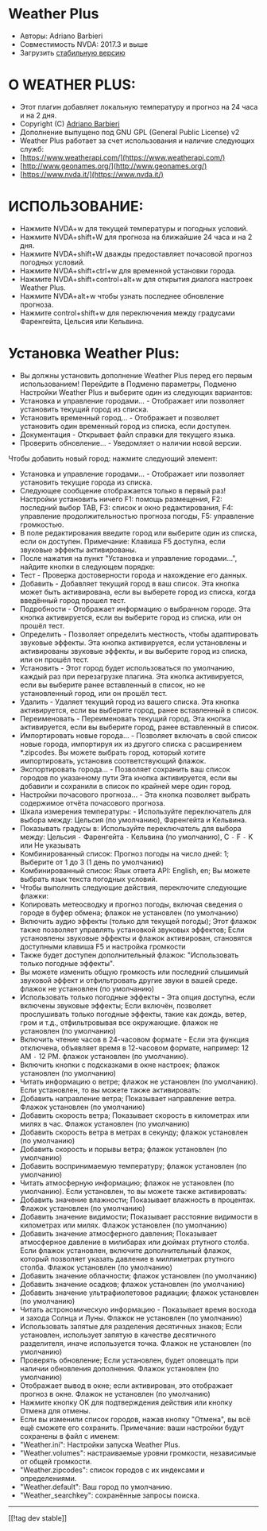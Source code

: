 # Weather Plus #

* Авторы: Adriano Barbieri
* Совместимость NVDA: 2017.3 и выше
* Загрузить [стабильную версию][1]

# О WEATHER PLUS: #

* Этот плагин добавляет локальную температуру и прогноз на 24 часа и на 2 дня.
* Copyright (C) [Adriano Barbieri](mailto:adrianobarb@yahoo.it)
* Дополнение выпущено под GNU GPL (General Public License) v2
* Weather Plus работает за счет использования и наличие следующих служб:
* [https://www.weatherapi.com/](https://www.weatherapi.com/)
* [http://www.geonames.org/](http://www.geonames.org/)
* [https://www.nvda.it/](https://www.nvda.it/)

# ИСПОЛЬЗОВАНИЕ: #

* Нажмите NVDA+w для текущей температуры и погодных условий.
* Нажмите NVDA+shift+W для прогноза на ближайшие 24 часа и на 2 дня.
* Нажмите NVDA+shift+W дважды предоставляет почасовой прогноз погодных условий.
* Нажмите NVDA+shift+ctrl+w для временной установки города.
* Нажмите NVDA+shift+control+alt+w для открытия диалога настроек Weather Plus.
* Нажмите NVDA+alt+w чтобы узнать последнее обновление прогноза.
* Нажмите control+shift+w для переключения между градусами Фаренгейта, Цельсия или Кельвина.

# Установка Weather Plus: #

* Вы должны установить дополнение Weather Plus перед его первым использованием! Перейдите в Подменю параметры, Подменю Настройки Weather Plus и выберите один из следующих вариантов:
 * Установка и управление городами... - Отображает или позволяет установить текущий город из списка.
 * Установить временный город... - Отображает и позволяет установить один временный город из списка, если доступен.
 * Документация - Открывает файл справки для текущего языка.
 * Проверить обновление... - Уведомляет о наличии новой версии.

Чтобы добавить новый город: нажмите следующий элемент:
* Установка и управление городами... - Отображает или позволяет установить текущие города из списка.
* Следующее сообщение отображается только в первый раз! Настройки установить ничего F1: помощь размещения, F2: последний выбор TAB, F3: список и окно редактирования, F4: управление продолжительностью прогноза погоды, F5: управление громкостью.
* В поле редактирования введите город или выберите один из списка, если он доступен. Примечание: Клавиша F5 доступна, если звуковые эффекты активированы.
* После нажатия на пункт "Установка и управление городами...", найдите кнопки в следующем порядке:
* Тест - Проверка достоверности города и нахождение его данных.
* Добавить - Добавляет текущий город в ваш список. Эта кнопка может быть активирована, если вы выберете город из списка, когда введённый город прошел тест.
* Подробности - Отображает информацию о выбранном городе. Эта кнопка активируется, если вы выберите город из списка, или он прошёл тест.
* Определить - Позволяет определить местность, чтобы адаптировать звуковые эффекты. Эта кнопка активируется, если установлены и активированы звуковые эффекты, и вы выберите город из списка, или он прошёл тест.
* Установить - Этот город будет использоваться по умолчанию, каждый раз при перезагрузке плагина. Эта кнопка активируется, если вы выберите ранее вставленный в список, но не установленный город, или он прошёл тест.
* Удалить - Удаляет текущий город из вашего списка. Эта кнопка активируется, если вы выберите город, ранее вставленный в список.
* Переименовать - Переименовать текущий город. Эта кнопка активируется, если вы выберите город, ранее вставленный в список.
* Импортировать новые города... - Позволяет включать в свой список новые города, импортируя их из другого списка с расширением *.zipcodes. Вы можете выбрать город, который хотите импортировать, установив соответствующий флажок.
* Экспортировать города... -  Позволяет сохранить ваш список городов по указанному пути Эта кнопка активируется, если вы добавили и сохранили в список по крайней мере один город.
* Настройки почасового прогноза... - Эта кнопка позволяет выбрать содержимое отчёта почасового прогноза.
* Шкала измерения температуры: - Используйте переключатель для выбора между: Цельсия (по умолчанию), Фаренгейта и Кельвина.
* Показывать градусы в: Используйте переключатель для выбора между: Цельсия `-` Фаренгейта `-` Кельвина (по умолчанию), C `-` F `-` K или Не указывать
* Комбинированный список: Прогноз погоды на число дней: 1; Выберите от 1 до 3 (1 день по умолчанию)
* Комбинированный список: Язык ответа API: English, en; Вы можете выбрать язык текста погодных условий.
* Чтобы выполнить следующие действия, переключите следующие флажки:
* Копировать метеосводку и прогноз погоды, включая сведения о городе в буфер обмена; флажок не установлен (по умолчанию)
* Включить аудио эффекты (только для текущей погоды); Этот флажок также позволяет управлять установкой звуковых эффектов; Если установлены звуковые эффекты и флажок активирован, становятся доступными клавиша F5 и настройка громкости
* Также будет доступен дополнительный флажок: "Использовать только погодные эффекты".
* Вы можете изменить общую громкость или последний слышимый звуковой эффект и отфильтровать другие звуки в вашей среде. флажок не установлен (по умолчанию)
* Использовать только погодные эффекты - Эта опция доступна, если включены звуковые эффекты; Если включён, позволяет прослушивать только погодные эффекты, такие как дождь, ветер, гром и т.д., отфильтровывая все окружающие. флажок не установлен (по умолчанию)
* Включить чтение часов в 24-часовом формате - Если эта функция отключена, объявляет время в 12-часовом формате, например: 12 AM `-` 12 PM. флажок установлен (по умолчанию).
* Включить кнопки с подсказками в окне настроек; флажок установлен (по умолчанию)
* Читать информацию о ветре; флажок не установлен (по умолчанию). Если установлен, то вы можете также активировать:
* Добавить направление ветра; Показывает направление ветра. Флажок установлен (по умолчанию)
* Добавить скорость ветра; Показывает скорость в километрах или милях в час. Флажок установлен (по умолчанию)
* Добавить скорость ветра в метрах в секунду; флажок установлен (по умолчанию)
* Добавить скорость и порывы ветра; флажок установлен (по умолчанию)
* Добавить воспринимаемую температуру; флажок установлен (по умолчанию)
* Читать атмосферную информацию; флажок не установлен (по умолчанию). Если установлен, то вы можете также активировать:
* Добавить значение влажности; Показывает влажность в процентах. Флажок установлен (по умолчанию)
* Добавить значение видимости; Показывает расстояние видимости в километрах или милях. Флажок установлен (по умолчанию)
* Добавить значение атмосферного давления; Показывает атмосферное давление в милибарах или дюймах ртутного столба. Если флажок установлен, включите дополнительный флажок, который позволяет указать давление в миллиметрах ртутного столба. Флажок установлен (по умолчанию)
* Добавить значение облачности; флажок установлен (по умолчанию)
* Добавить значение осадков; флажок установлен (по умолчанию)
* Добавить значение ультрафиолетовое радиации; флажок установлен (по умолчанию)
* Читать астрономическую информацию - Показывает время восхода и захода Солнца и Луны. Флажок не установлен (по умолчанию)
* Использовать запятые для разделения десятичных знаков; Если установлен, использует запятую в качестве десятичного разделителя, иначе используется точка. Флажок не установлен (по умолчанию)
* Проверять обновление; Если установлен, будет оповещать при наличии обновления дополнения. Флажок установлен (по умолчанию)
* Отображает вывод в окне; если активирован, это отображает прогноз в окне. Флажок не установлен (по умолчанию)
* Нажмите кнопку OK для подтверждения действия или кнопку Отмена для отмены.
* Если вы изменили список городов, нажав кнопку "Отмена", вы всё ещё сможете его сохранить. Примечание: ваши настройки будут сохранены в файл с именем:
* "Weather.ini": Настройки запуска Weather Plus.
* "Weather.volumes": настраиваемые уровни громкости, независимые от общей громкости.
* "Weather.zipcodes": список городов с их индексами и определениями.
* "Weather.default": Ваш город по умолчанию.
* "Weather_searchkey": сохранённые запросы поиска.

--------------------------------------------------------------------------------
[[!tag dev stable]]

[1]: https://addons.nvda-project.org/files/get.php?file=wetp
